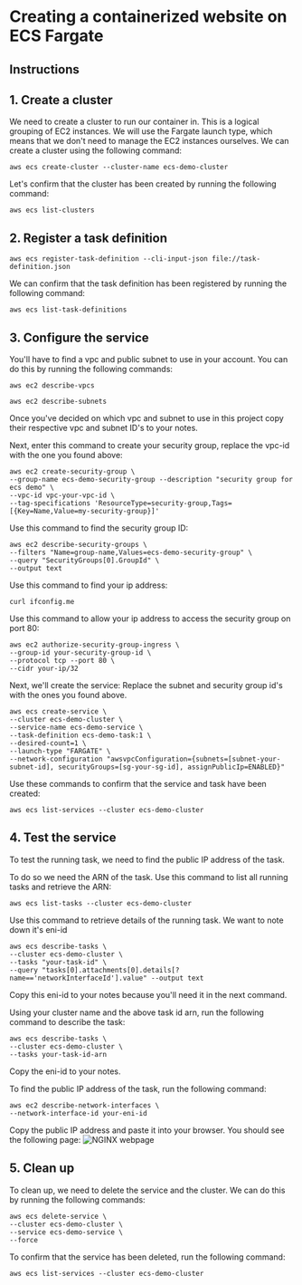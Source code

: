 # Creating a containerized website on ECS Fargate
## Instructions

## 1. Create a cluster
We need to create a cluster to run our container in. This is a logical grouping of EC2 instances. We will use the Fargate launch type, which means that we don't need to manage the EC2 instances ourselves.
We can create a cluster using the following command:
```
aws ecs create-cluster --cluster-name ecs-demo-cluster
```

Let's confirm that the cluster has been created by running the following command:
```
aws ecs list-clusters
```

## 2. Register a task definition
```
aws ecs register-task-definition --cli-input-json file://task-definition.json

```
We can confirm that the task definition has been registered by running the following command:
```
aws ecs list-task-definitions
```

## 3. Configure the service
You'll have to find a vpc and public subnet to use in your account. You can do this by running the following commands:
```
aws ec2 describe-vpcs

aws ec2 describe-subnets
```
Once you've decided on which vpc and subnet to use in this project copy their respective vpc and subnet ID's to your notes.

Next, enter this command to create your security group, replace the vpc-id with the one you found above:
```
aws ec2 create-security-group \
--group-name ecs-demo-security-group --description "security group for ecs demo" \
--vpc-id vpc-your-vpc-id \
--tag-specifications 'ResourceType=security-group,Tags=[{Key=Name,Value=my-security-group}]'
```

Use this command to find the security group ID:
```
aws ec2 describe-security-groups \
--filters "Name=group-name,Values=ecs-demo-security-group" \
--query "SecurityGroups[0].GroupId" \
--output text
```

Use this command to find your ip address:
```
curl ifconfig.me
```

Use this command to allow your ip address to access the security group on port 80:
```
aws ec2 authorize-security-group-ingress \
--group-id your-security-group-id \
--protocol tcp --port 80 \
--cidr your-ip/32
```

Next, we'll create the service:
Replace the subnet and security group id's with the ones you found above.
```
aws ecs create-service \
--cluster ecs-demo-cluster \
--service-name ecs-demo-service \
--task-definition ecs-demo-task:1 \
--desired-count=1 \
--launch-type "FARGATE" \
--network-configuration "awsvpcConfiguration={subnets=[subnet-your-subnet-id], securityGroups=[sg-your-sg-id], assignPublicIp=ENABLED}"
```

Use these commands to confirm that the service and task have been created:
``` 
aws ecs list-services --cluster ecs-demo-cluster
```

## 4. Test the service
To test the running task, we need to find the public IP address of the task.

To do so we need the ARN of the task. Use this command to list all running tasks and retrieve the ARN:
```
aws ecs list-tasks --cluster ecs-demo-cluster
```

Use this command to retrieve details of the running task. We want to note down it's eni-id
```
aws ecs describe-tasks \
--cluster ecs-demo-cluster \
--tasks "your-task-id" \
--query "tasks[0].attachments[0].details[?name=='networkInterfaceId'].value" --output text
```
Copy this eni-id to your notes because you'll need it in the next command.

Using your cluster name and the above task id arn, run the following command to describe the task:
```
aws ecs describe-tasks \
--cluster ecs-demo-cluster \
--tasks your-task-id-arn
```
Copy the eni-id to your notes.

To find the public IP address of the task, run the following command:
```
aws ec2 describe-network-interfaces \
--network-interface-id your-eni-id
```

Copy the public IP address and paste it into your browser. You should see the following page:
![NGINX webpage](https://github.com/GeorgieasaService/container-demo/assets/67550608/9f9ecbcd-020c-4457-bc7e-2c0fcb578c3f)


## 5. Clean up
To clean up, we need to delete the service and the cluster. We can do this by running the following commands:
```
aws ecs delete-service \
--cluster ecs-demo-cluster \
--service ecs-demo-service \
--force
```

To confirm that the service has been deleted, run the following command:
```
aws ecs list-services --cluster ecs-demo-cluster
```
